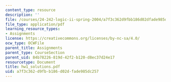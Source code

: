 ```yaml
---
content_type: resource
description: ''
file: /courses/24-242-logic-ii-spring-2004/a7f3c362d9fbb186d02dfade985dc257_hw1_solutions.pdf
file_type: application/pdf
learning_resource_types:
- Assignments
license: https://creativecommons.org/licenses/by-nc-sa/4.0/
ocw_type: OCWFile
parent_title: Assignments
parent_type: CourseSection
parent_uid: 84b78226-819d-42f2-b120-d8ec37d24e17
resourcetype: Document
title: hw1_solutions.pdf
uid: a7f3c362-d9fb-b186-d02d-fade985dc257
---
```

